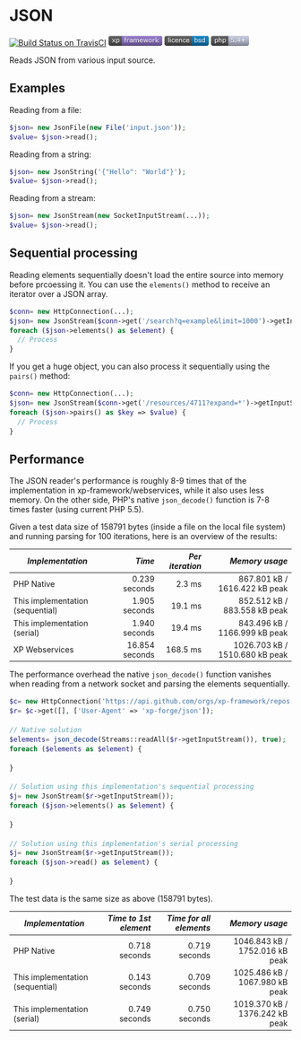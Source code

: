 JSON
====

[![Build Status on TravisCI](https://secure.travis-ci.org/xp-forge/json.svg)](http://travis-ci.org/xp-forge/json)
[![XP Framework Mdodule](https://raw.githubusercontent.com/xp-framework/web/master/static/xp-framework-badge.png)](https://github.com/xp-framework/core)
[![BSD Licence](https://raw.githubusercontent.com/xp-framework/web/master/static/licence-bsd.png)](https://github.com/xp-framework/core/blob/master/LICENCE.md)
[![Required PHP 5.4+](https://raw.githubusercontent.com/xp-framework/web/master/static/php-5_4plus.png)](http://php.net/)

Reads JSON from various input source.

Examples
--------
Reading from a file:

```php
$json= new JsonFile(new File('input.json'));
$value= $json->read();
```

Reading from a string:

```php
$json= new JsonString('{"Hello": "World"}');
$value= $json->read();
```

Reading from a stream:

```php
$json= new JsonStream(new SocketInputStream(...));
$value= $json->read();
```

Sequential processing
---------------------
Reading elements sequentially doesn't load the entire source into memory before prcoessing it. You can
use the `elements()` method to receive an iterator over a JSON array.

```php
$conn= new HttpConnection(...);
$json= new JsonStream($conn->get('/search?q=example&limit=1000')->getInputStream());
foreach ($json->elements() as $element) {
  // Process
}
```

If you get a huge object, you can also process it sequentially using the `pairs()` method:

```php
$conn= new HttpConnection(...);
$json= new JsonStream($conn->get('/resources/4711?expand=*')->getInputStream());
foreach ($json->pairs() as $key => $value) {
  // Process
}
```


Performance
-----------
The JSON reader's performance is roughly 8-9 times that of the implementation in xp-framework/webservices, while it also uses less memory. On the other side, PHP's native `json_decode()` function is 7-8 times faster (using current PHP 5.5).

Given a test data size of 158791 bytes (inside a file on the local file system) and running parsing for 100 iterations, here is an overview of the results:

| *Implementation*                 | *Time*          | *Per iteration* | *Memory usage*                 |
| -------------------------------- | --------------: | --------------: | -----------------------------: | 
| PHP Native                       | 0.239 seconds   | 2.3 ms          | 867.801 kB / 1616.422 kB peak  |
| This implementation (sequential) | 1.905 seconds   | 19.1 ms         | 852.512 kB / 883.558 kB peak   |
| This implementation (serial)     | 1.940 seconds   | 19.4 ms         | 843.496 kB / 1166.999 kB peak  |
| XP Webservices                   | 16.854 seconds  | 168.5 ms        | 1026.703 kB / 1510.680 kB peak |

The performance overhead the native `json_decode()` function vanishes when reading from a network socket and parsing the elements sequentially.

```php
$c= new HttpConnection('https://api.github.com/orgs/xp-framework/repos');
$r= $c->get([], ['User-Agent' => 'xp-forge/json']);

// Native solution
$elements= json_decode(Streams::readAll($r->getInputStream()), true);
foreach ($elements as $element) {
  
}

// Solution using this implementation's sequential processing
$j= new JsonStream($r->getInputStream());
foreach ($json->elements() as $element) {
  
}

// Solution using this implementation's serial processing
$j= new JsonStream($r->getInputStream());
foreach ($json->read() as $element) {
  
}
```

The test data is the same size as above (158791 bytes).

| *Implementation*                 | *Time to 1st element* | *Time for all elements* | *Memory usage*                 |
| -------------------------------- | --------------------: | ----------------------: | -----------------------------: |
| PHP Native                       | 0.718 seconds         | 0.719 seconds           | 1046.843 kB / 1752.016 kB peak |
| This implementation (sequential) | 0.143 seconds         | 0.709 seconds           | 1025.486 kB / 1067.980 kB peak |
| This implementation (serial)     | 0.749 seconds         | 0.750 seconds           | 1019.370 kB / 1376.242 kB peak |
